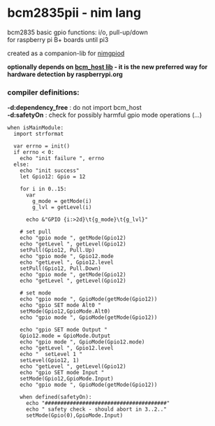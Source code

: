 # bcm2835pii - nim lang
bcm2835 basic gpio functions: i/o, pull-up/down  
for raspberry pi B+ boards until pi3  

created as a companion-lib for [nimgpiod](https://github.com/nais314/nimgpiod)  
  
**optionally depends on [bcm_host lib](https://github.com/nais314/bcm_host) - it is the new preferred way for hardware detection by raspberrypi.org**

### compiler definitions:
**-d:dependency_free** : do not import bcm_host  
**-d:safetyOn** : check for possibly harmful gpio mode operations (...)

```
when isMainModule:
  import strformat

  var errno = init()
  if errno < 0:
    echo "init failure ", errno
  else:
    echo "init success"
    let Gpio12: Gpio = 12
   
    for i in 0..15:
      var 
        g_mode = getMode(i)
        g_lvl = getLevel(i)

      echo &"GPIO {i:>2d}\t{g_mode}\t{g_lvl}"
    
    # set pull
    echo "gpio mode ", getMode(Gpio12)
    echo "getLevel ", getLevel(Gpio12)
    setPull(Gpio12, Pull.Up)
    echo "gpio mode ", Gpio12.mode
    echo "getLevel ", Gpio12.level
    setPull(Gpio12, Pull.Down)
    echo "gpio mode ", getMode(Gpio12)
    echo "getLevel ", getLevel(Gpio12)

    # set mode
    echo "gpio mode ", GpioMode(getMode(Gpio12))
    echo "gpio SET mode Alt0 "
    setMode(Gpio12,GpioMode.Alt0)
    echo "gpio mode ", GpioMode(getMode(Gpio12))

    echo "gpio SET mode Output "
    Gpio12.mode = GpioMode.Output
    echo "gpio mode ", GpioMode(Gpio12.mode)
    echo "getLevel ", Gpio12.level
    echo "  setLevel 1 "
    setLevel(Gpio12, 1)
    echo "getLevel ", getLevel(Gpio12)
    echo "gpio SET mode Input "
    setMode(Gpio12,GpioMode.Input)
    echo "gpio mode ", GpioMode(getMode(Gpio12))

    when defined(safetyOn):
      echo "#######################################"
      echo " safety check - should abort in 3..2.."
      setMode(Gpio(0),GpioMode.Input)
```